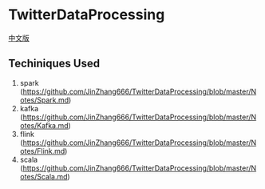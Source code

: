 # TwitterDataProcessing 
[中文版](https://github.com/JinZhang666/TwitterDataProcessing/blob/master/README(%E4%B8%AD%E6%96%87%E7%89%88).md)


## Techiniques Used 
1. spark (https://github.com/JinZhang666/TwitterDataProcessing/blob/master/Notes/Spark.md)
2. kafka (https://github.com/JinZhang666/TwitterDataProcessing/blob/master/Notes/Kafka.md)
3. flink (https://github.com/JinZhang666/TwitterDataProcessing/blob/master/Notes/Flink.md)
4. scala (https://github.com/JinZhang666/TwitterDataProcessing/blob/master/Notes/Scala.md)

